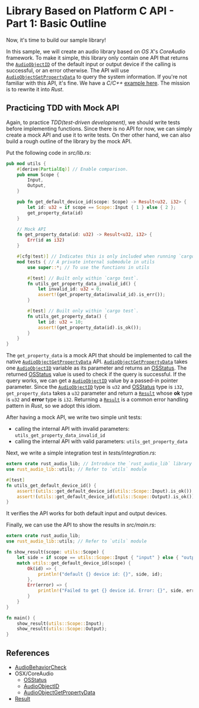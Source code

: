 # Library Based on Platform C API - Part 1: Basic Outline

Now, it's time to build our sample library!

In this sample, we will create an audio library based on *OS X*'s *CoreAudio* framework. To make it simple, this library only contain one API that returns the [```AudioObjectID```][aoid] of the default input or output device if the calling is successful, or an error otherwise. The API will use [```AudioObjectGetPropertyData```][gpd] to query the system information. If you're not familiar with this API, it's fine. We have a *C/C++* [example here][abc]. The mission is to rewrite it into *Rust*.

## Practicing TDD with Mock API
Again, to practice *TDD(test-driven development)*, we should write tests before implementing functions. Since there is no API for now, we can simply create a mock API and use it to write tests. On ther other hand, we can also build a rough outline of the library by the mock API.

Put the following code in *src/lib.rs*:
```rust
pub mod utils {
    #[derive(PartialEq)] // Enable comparison.
    pub enum Scope {
        Input,
        Output,
    }

    pub fn get_default_device_id(scope: Scope) -> Result<u32, i32> {
        let id: u32 = if scope == Scope::Input { 1 } else { 2 };
        get_property_data(id)
    }

    // Mock API
    fn get_property_data(id: u32) -> Result<u32, i32> {
        Err(id as i32)
    }

    #[cfg(test)] // Indicates this is only included when running `cargo test`
    mod tests { // A private internal submodule in utils
        use super::*; // To use the functions in utils

        #[test] // Built only within `cargo test`.
        fn utils_get_property_data_invalid_id() {
            let invalid_id: u32 = 0;
            assert!(get_property_data(invalid_id).is_err());
        }

        #[test] // Built only within `cargo test`.
        fn utils_get_property_data() {
            let id: u32 = 10;
            assert!(get_property_data(id).is_ok());
        }
    }
}
```

The ```get_property_data``` is a mock API that should be implemented to call the native [```AudioObjectGetPropertyData```][gpd] API. [```AudioObjectGetPropertyData```][gpd] takes one [```AudioObjectID```][aoid] variable as its parameter and returns an [OSStatus][oss]. The returned [OSStatus][oss] value is used to check if the query is successful. If the query works, we can get a [```AudioObjectID```][aoid] value by a passed-in pointer parameter. Since the [```AudioObjectID```][aoid] type is ```u32``` and [OSStatus][oss] type is ```i32```, ```get_property_data``` takes a ```u32``` parameter and return a [```Result```][result] whose **ok** type is ```u32``` and **error** type is ```i32```. Returning a [```Result```][result] is a common error handling pattern in *Rust*, so we adopt this idiom.

After having a mock API, we write two simple unit tests:
- calling the internal API with invalid parameters: ```utils_get_property_data_invalid_id```
- calling the internal API with valid parameters: ```utils_get_property_data```

Next, we write a simple integration test in *tests/integration.rs*:

```rust
extern crate rust_audio_lib; // Introduce the `rust_audio_lib` library crate.
use rust_audio_lib::utils; // Refer to `utils` module

#[test]
fn utils_get_default_device_id() {
    assert!(utils::get_default_device_id(utils::Scope::Input).is_ok());
    assert!(utils::get_default_device_id(utils::Scope::Output).is_ok());
}
```

It verifies the API works for both default input and output devices.

Finally, we can use the API to show the results in *src/main.rs*:

```rust
extern crate rust_audio_lib;
use rust_audio_lib::utils; // Refer to `utils` module

fn show_result(scope: utils::Scope) {
    let side = if scope == utils::Scope::Input { "input" } else { "output" };
    match utils::get_default_device_id(scope) {
        Ok(id) => {
            println!("default {} device id: {}", side, id);
        },
        Err(error) => {
            println!("Failed to get {} device id. Error: {}", side, error);
        }
    }
}

fn main() {
    show_result(utils::Scope::Input);
    show_result(utils::Scope::Output);
}
```



## References
- [AudioBehaviorCheck][abc]
- OSX/CoreAudio
  - [OSStatus][oss]
  - [AudioObjectID][aoid]
  - [AudioObjectGetPropertyData][gpd]
- [Result][result]

[abc]: https://github.com/ChunMinChang/AudioBehaviorCheck/blob/3da870e4dfa5bd9b3c47ca6e658552dabd8217e4/AudioObjectUtils.cpp#L65-L75 "ABC: AudioObjectUtils::GetDefaultDeviceId"

[aoid]: https://developer.apple.com/documentation/coreaudio/audioobjectid?language=objc "AudioObjectID"
[oss]: https://developer.apple.com/documentation/kernel/osstatus?language=objc "OSStatus"
[gpd]: https://developer.apple.com/documentation/coreaudio/1422524-audioobjectgetpropertydata?language=objc "AudioObjectGetPropertyData"

[result]: https://doc.rust-lang.org/book/second-edition/ch09-02-recoverable-errors-with-result.html "The Rust Programming Language: Recoverable Errors with Result"